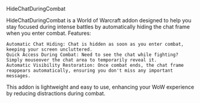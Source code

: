 HideChatDuringCombat

HideChatDuringCombat is a World of Warcraft addon designed to help you stay focused during intense battles by automatically hiding the chat frame when you enter combat.
Features:

    Automatic Chat Hiding: Chat is hidden as soon as you enter combat, keeping your screen uncluttered.
    Quick Access During Combat: Need to see the chat while fighting? Simply mouseover the chat area to temporarily reveal it.
    Automatic Visibility Restoration: Once combat ends, the chat frame reappears automatically, ensuring you don't miss any important messages.

This addon is lightweight and easy to use, enhancing your WoW experience by reducing distractions during combat.
